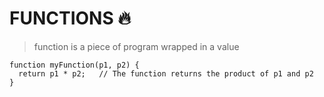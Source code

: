# FUNCTIONS 🔥

> function is a piece of program wrapped in a value

```
function myFunction(p1, p2) {
  return p1 * p2;   // The function returns the product of p1 and p2
}

```


